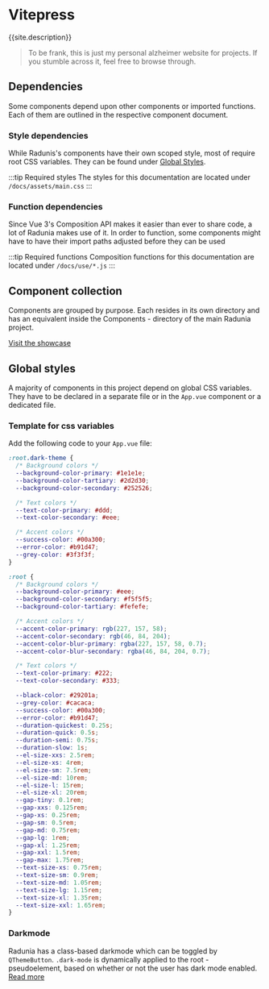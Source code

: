 <script setup>
import { useData } from 'vitepress'
const { site } = useData()
</script>

# Vitepress

{{site.description}}

> To be frank, this is just my personal alzheimer website for projects. If you stumble across it, feel free to browse through.

## Dependencies

Some components depend upon other components or imported functions. Each of them are outlined in the respective component document.

### Style dependencies

While Radunis's components have their own scoped style, most of require root CSS variables. They can be found under [Global Styles](#global-styles).

:::tip Required styles
The styles for this documentation are located under `/docs/assets/main.css`
:::

### Function dependencies

Since Vue 3's Composition API makes it easier than ever to share code, a lot of Radunia makes use of it. In order to function, some components might have to have their import paths adjusted before they can be used

:::tip Required functions
Composition functions for this documentation are located under `/docs/use/*.js`
:::

## Component collection

Components are grouped by purpose. Each resides in its own directory and has an equivalent inside the Components - directory of the main Radunia project.

[Visit the showcase](./showcase/index.md)

## Global styles

A majority of components in this project depend on global CSS variables. They have to be declared in a separate file or in the `App.vue` component or a dedicated file.

### Template for css variables

Add the following code to your `App.vue` file:

```css
:root.dark-theme {
  /* Background colors */
  --background-color-primary: #1e1e1e;
  --background-color-tartiary: #2d2d30;
  --background-color-secondary: #252526;

  /* Text colors */
  --text-color-primary: #ddd;
  --text-color-secondary: #eee;

  /* Accent colors */
  --success-color: #00a300;
  --error-color: #b91d47;
  --grey-color: #3f3f3f;
}

:root {
  /* Background colors */
  --background-color-primary: #eee;
  --background-color-secondary: #f5f5f5;
  --background-color-tartiary: #fefefe;

  /* Accent colors */
  --accent-color-primary: rgb(227, 157, 58);
  --accent-color-secondary: rgb(46, 84, 204);
  --accent-color-blur-primary: rgba(227, 157, 58, 0.7);
  --accent-color-blur-secondary: rgba(46, 84, 204, 0.7);

  /* Text colors */
  --text-color-primary: #222;
  --text-color-secondary: #333;

  --black-color: #29201a;
  --grey-color: #cacaca;
  --success-color: #00a300;
  --error-color: #b91d47;
  --duration-quickest: 0.25s;
  --duration-quick: 0.5s;
  --duration-semi: 0.75s;
  --duration-slow: 1s;
  --el-size-xxs: 2.5rem;
  --el-size-xs: 4rem;
  --el-size-sm: 7.5rem;
  --el-size-md: 10rem;
  --el-size-l: 15rem;
  --el-size-xl: 20rem;
  --gap-tiny: 0.1rem;
  --gap-xxs: 0.125rem;
  --gap-xs: 0.25rem;
  --gap-sm: 0.5rem;
  --gap-md: 0.75rem;
  --gap-lg: 1rem;
  --gap-xl: 1.25rem;
  --gap-xxl: 1.5rem;
  --gap-max: 1.75rem;
  --text-size-xs: 0.75rem;
  --text-size-sm: 0.9rem;
  --text-size-md: 1.05rem;
  --text-size-lg: 1.15rem;
  --text-size-xl: 1.35rem;
  --text-size-xxl: 1.65rem;
}
```

### Darkmode

Radunia has a class-based darkmode which can be toggled by `QThemeButton`. `.dark-mode` is dynamically applied to the root - pseudoelement, based on whether or not the user has dark mode enabled. [Read more](./showcase/UI/themebutton.md)